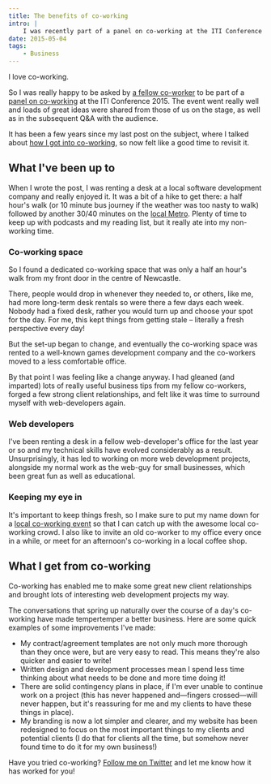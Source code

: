 ```yaml
---
title: The benefits of co-working
intro: |
    I was recently part of a panel on co-working at the ITI Conference 2015, so now feels like a good time to revisit co-working and what it does for my business.
date: 2015-05-04
tags:
    - Business
---
```


I love co-working.

So I was really happy to be asked by [a fellow co-worker](https://twitter.com/lauratranslator) to be part of a [panel on co-working](https://www.iti.org.uk/discover/learn-and-develop/training/iti-conferences.html) at the ITI Conference 2015. The event went really well and loads of great ideas were shared from those of us on the stage, as well as in the subsequent Q&A with the audience.

It has been a few years since my last post on the subject, where I talked about [how I got into co-working](/blog/my-introduction-to-co-working), so now felt like a good time to revisit it.


## What I've been up to

When I wrote the post, I was renting a desk at a local software development company and really enjoyed it. It was a bit of a hike to get there: a half hour's walk (or 10 minute bus journey if the weather was too nasty to walk) followed by another 30/40 minutes on the [local Metro](http://www.nexus.org.uk/metro). Plenty of time to keep up with podcasts and my reading list, but it really ate into my non-working time.

### Co-working space

So I found a dedicated co-working space that was only a half an hour's walk from my front door in the centre of Newcastle.

There, people would drop in whenever they needed to, or others, like me, had more long-term desk rentals so were there a few days each week. Nobody had a fixed desk, rather you would turn up and choose your spot for the day. For me, this kept things from getting stale – literally a fresh perspective every day!

But the set-up began to change, and eventually the co-working space was rented to a well-known games development company and the co-workers moved to a less comfortable office.

By that point I was feeling like a change anyway. I had gleaned (and imparted) lots of really useful business tips from my fellow co-workers, forged a few strong client relationships, and felt like it was time to surround myself with web-developers again.

### Web developers

I've been renting a desk in a fellow web-developer's office for the last year or so and my technical skills have evolved considerably as a result. Unsurprisingly, it has led to working on more web development projects, alongside my normal work as the web-guy for small businesses, which been great fun as well as educational.

### Keeping my eye in

It's important to keep things fresh, so I make sure to put my name down for a [local co-working event](http://www.colleaguesontap.com/) so that I can catch up with the awesome local co-working crowd. I also like to invite an old co-worker to my office every once in a while, or meet for an afternoon's co-working in a local coffee shop.


## What I get from co-working

Co-working has enabled me to make some great new client relationships and brought lots of interesting web development projects my way.

The conversations that spring up naturally over the course of a day's co-working have made tempertemper a better business. Here are some quick examples of some improvements I've made:

- My contract/agreement templates are not only much more thorough than they once were, but are very easy to read. This means they're also quicker and easier to write!
- Written design and development processes mean I spend less time thinking about what needs to be done and more time doing it!
- There are solid contingency plans in place, if I'm ever unable to continue work on a project (this has never happened and—fingers crossed—will never happen, but it's reassuring for me and my clients to have these things in place).
- My branding is now a lot simpler and clearer, and my website has been redesigned to focus on the most important things to my clients and potential clients (I do that for clients all the time, but somehow never found time to do it for my own business!)

Have you tried co-working? [Follow me on Twitter](https://twitter.com/tempertemper) and let me know how it has worked for you!
